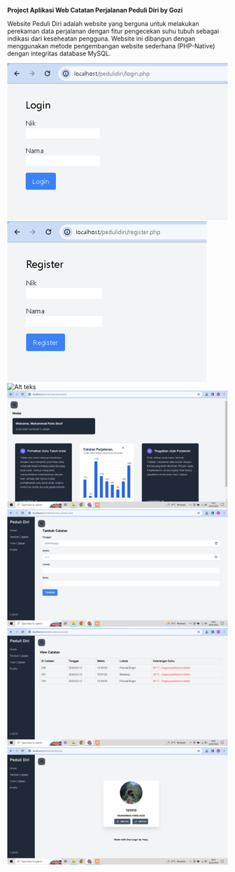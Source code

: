**Project Aplikasi Web Catatan Perjalanan Peduli Diri by Gozi**

Website Peduli Diri adalah website yang berguna untuk melakukan perekaman data perjalanan dengan fitur pengecekan suhu tubuh sebagai indikasi dari keseheatan pengguna. Website ini dibangun dengan menggunakan metode pengembangan website sederhana (PHP-Native) dengan integritas database MySQL.

![Alt teks](uploads/login.PNG)
![Alt teks](uploads/register.PNG)
![Alt teks](uploads/dashboard-main.PNG)
![Alt teks](uploads/dashboard.PNG)
![Alt teks](uploads/tambah-catatan.PNG)
![Alt teks](uploads/view-catatan.PNG)
![Alt teks](uploads/profile-page.PNG)
